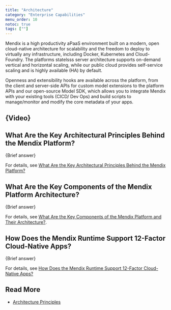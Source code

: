 ```yaml
---
title: "Architecture"
category: "Enterprise Capabilities"
menu_order: 10
notoc: true
tags: [""]
---
```


Mendix is a high productivity aPaaS environment built on a modern, open cloud-native architecture for scalability and the freedom to deploy to virtually any infrastructure, including Docker, Kubernetes and Cloud-Foundry. The platforms statelsss server architecture supports on-demand vertical and horizontal scaling, while our public cloud provides self-service scaling and is highly available (HA) by default. 

Openness and extensibility hooks are available across the platform, from the client and server-side APIs for custom model extensions to the platform APIs and our open-source Model SDK, which allows you to integrate Mendix with your existing tools (CICD/ Dev Ops) and build scripts to manage/monitor and modify the core metadata of your apps.

## {Video}

## What Are the Key Architectural Principles Behind the Mendix Platform?

{Brief answer}

For details, see [What Are the Key Architectural Principles Behind the Mendix Platform?](architecture-principles#key-principles)

## What Are the Key Components of the Mendix Platform Architecture?

{Brief answer}

For details, see [What Are the Key Components of the Mendix Platform and Their Architecture?](architecture-platform#key-components).

## How Does the Mendix Runtime Support 12-Factor Cloud-Native Apps? 

{Brief answer}

For details, see [How Does the Mendix Runtime Support 12-Factor Cloud-Native Apps?](architecture-12-factor#12-factor)

## Read More

* [Architecture Principles](architecture-principles)
